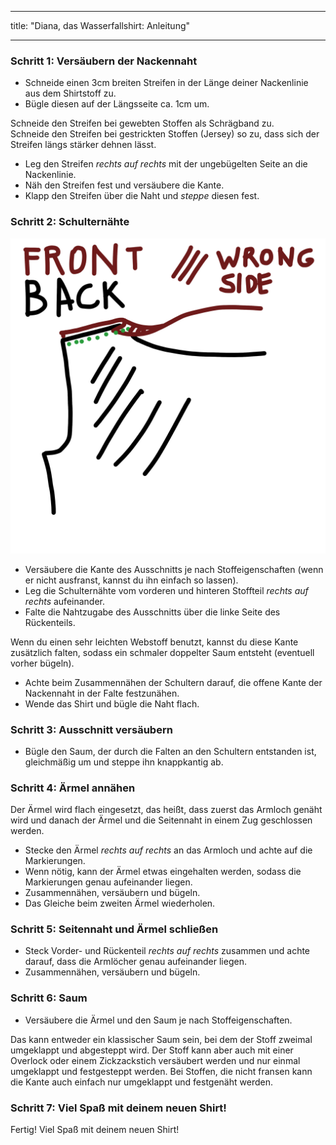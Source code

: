 - - -
title: "Diana, das Wasserfallshirt: Anleitung"
- - -

### Schritt 1: Versäubern der Nackennaht

- Schneide einen 3cm breiten Streifen in der Länge deiner Nackenlinie aus dem Shirtstoff zu.
- Bügle diesen auf der Längsseite ca. 1cm um.

<Tip>

Schneide den Streifen bei gewebten Stoffen als Schrägband zu.  
Schneide den Streifen bei gestrickten Stoffen (Jersey) so zu, dass sich der Streifen längs stärker dehnen lässt.

</Tip>

- Leg den Streifen _rechts auf rechts_ mit der ungebügelten Seite an die Nackenlinie.
- Näh den Streifen fest und versäubere die Kante.
- Klapp den Streifen über die Naht und _steppe_ diesen fest.

### Schritt 2: Schulternähte

![Diese Zeichnung war einfach zu schön, um sie nicht zu benutzen](neckline.jpg)

- Versäubere die Kante des Ausschnitts je nach Stoffeigenschaften (wenn er nicht ausfranst, kannst du ihn einfach so lassen).
- Leg die Schulternähte vom vorderen und hinteren Stoffteil _rechts auf rechts_ aufeinander.
- Falte die Nahtzugabe des Ausschnitts über die linke Seite des Rückenteils.

<Note>

Wenn du einen sehr leichten Webstoff benutzt, kannst du diese Kante zusätzlich falten, sodass ein schmaler doppelter Saum entsteht (eventuell vorher bügeln).

</Note>

- Achte beim Zusammennähen der Schultern darauf, die offene Kante der Nackennaht in der Falte festzunähen.
- Wende das Shirt und bügle die Naht flach.

### Schritt 3: Ausschnitt versäubern

- Bügle den Saum, der durch die Falten an den Schultern entstanden ist, gleichmäßig um und steppe ihn knappkantig ab.

### Schritt 4: Ärmel annähen

Der Ärmel wird flach eingesetzt, das heißt, dass zuerst das Armloch genäht wird und danach der Ärmel und die Seitennaht in einem Zug geschlossen werden.

- Stecke den Ärmel _rechts auf rechts_ an das Armloch und achte auf die Markierungen.
- Wenn nötig, kann der Ärmel etwas eingehalten werden, sodass die Markierungen genau aufeinander liegen.
- Zusammennähen, versäubern und bügeln.
- Das Gleiche beim zweiten Ärmel wiederholen.

### Schritt 5: Seitennaht und Ärmel schließen

- Steck Vorder- und Rückenteil _rechts auf rechts_ zusammen und achte darauf, dass die Armlöcher genau aufeinander liegen.
- Zusammennähen, versäubern und bügeln.

### Schritt 6: Saum

- Versäubere die Ärmel und den Saum je nach Stoffeigenschaften.

<Note>

Das kann entweder ein klassischer Saum sein, bei dem der Stoff zweimal umgeklappt und abgesteppt wird. Der Stoff kann aber auch mit einer Overlock oder einem Zickzackstich versäubert werden und nur einmal umgeklappt und festgesteppt werden. Bei Stoffen, die nicht fransen kann die Kante auch einfach nur umgeklappt und festgenäht werden.

</Note>

### Schritt 7: Viel Spaß mit deinem neuen Shirt!

Fertig! Viel Spaß mit deinem neuen Shirt!

